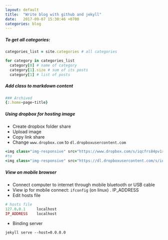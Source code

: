 ```yaml
---
layout: default
title:  "Write blog with github and jekyll"
date:   2017-09-07 15:30:46 +0700
categories: blog
---
```


##### To get all categories:
```ruby
categories_list = site.categories # all categories

for category in categories_list
  category[0] # name of category
  category[1].size # sum of its posts
  category[1] # list of posts
```

##### Add class to markdown content
```ruby
### Archived
{:.home-page-title}
```

##### Using dropbox for hosting image
  - Create dropbox folder share
  - Upload image
  - Copy link share
  - Change `www.dropbox.com` to  `dl.dropboxusercontent.com`

```ruby
<img class="img-responsive" src="https://www.dropbox.com/s/iqcfrs84pv1r...">
#to
<img class="img-responsive" src="https://dl.dropboxusercontent.com/s/iqcfrs84pv1r...">
```

##### View on mobile browser
- Connect computer to internet through mobile bluetooth or USB cable
- View ip for mobile connect: `ifconfig` (on linux) . IP_ADDRESS
- Edit hosts file
```ruby
# hosts file
127.0.0.1     localhost
IP_ADDRESS    localhost
```
- Binding server
```
jekyll serve --host=0.0.0.0
```